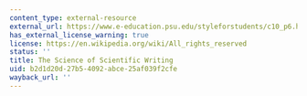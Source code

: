 ```yaml
---
content_type: external-resource
external_url: https://www.e-education.psu.edu/styleforstudents/c10_p6.html
has_external_license_warning: true
license: https://en.wikipedia.org/wiki/All_rights_reserved
status: ''
title: The Science of Scientific Writing
uid: b2d1d20d-27b5-4092-abce-25af039f2cfe
wayback_url: ''
---
```

